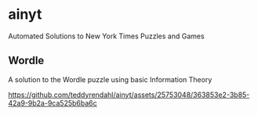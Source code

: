 # ainyt
Automated Solutions to New York Times Puzzles and Games

## Wordle
A solution to the Wordle puzzle using basic Information Theory

https://github.com/teddyrendahl/ainyt/assets/25753048/363853e2-3b85-42a9-9b2a-9ca525b6ba6c
